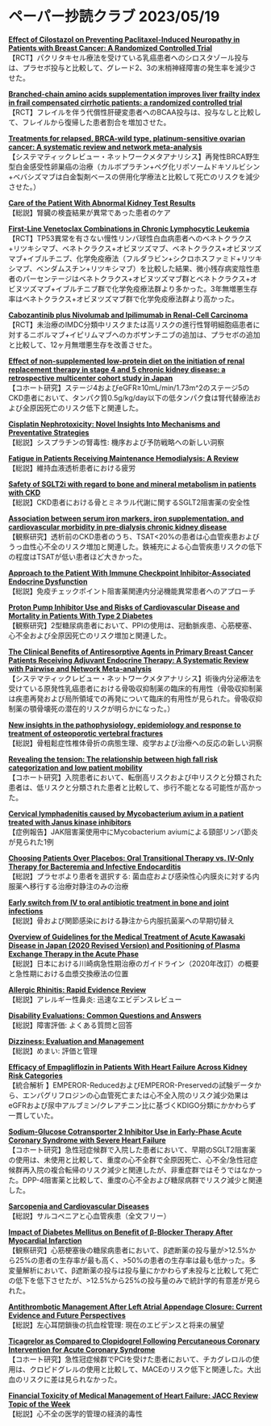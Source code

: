 # ペーパー抄読クラブ 2023/05/19

[**Effect of Cilostazol on Preventing Paclitaxel-Induced Neuropathy in Patients with Breast Cancer: A Randomized Controlled Trial**](https://pubmed.ncbi.nlm.nih.gov/37199288/)  
【RCT】パクリタキセル療法を受けている乳癌患者へのシロスタゾール投与は、プラセボ投与と比較して、グレード2、3の末梢神経障害の発生率を減少させた。

[**Branched-chain amino acids supplementation improves liver frailty index in frail compensated cirrhotic patients: a randomized controlled trial**](https://pubmed.ncbi.nlm.nih.gov/37189033/)  
【RCT】フレイルを伴う代償性肝硬変患者へのBCAA投与は、投与なしと比較して、フレイルから復帰した患者割合を増加させた。

[**Treatments for relapsed, BRCA-wild type, platinum-sensitive ovarian cancer: A systematic review and network meta-analysis**](https://pubmed.ncbi.nlm.nih.gov/37201444/)  
【システマティックレビュー・ネットワークメタアナリシス】再発性BRCA野生型白金感受性卵巣癌の治療（カルボプラチン+ペグ化リポソームドキソルビシン+ベバシズマブは白金製剤ベースの併用化学療法と比較して死亡のリスクを減少させた。）

[**Care of the Patient With Abnormal Kidney Test Results**](https://pubmed.ncbi.nlm.nih.gov/37155988/)  
【総説】腎臓の検査結果が異常であった患者のケア

[**First-Line Venetoclax Combinations in Chronic Lymphocytic Leukemia**](https://pubmed.ncbi.nlm.nih.gov/37163621/)  
【RCT】TP53異常を有さない慢性リンパ球性白血病患者へのベネトクラクス+リツキシマブ、ベネトクラクス+オビヌツズマブ、ベネトクラクス+オビヌツズマブ+イブルチニブ、化学免疫療法（フルダラビン+シクロホスファミド+リツキシマブ、ベンダムスチン+リツキシマブ）を比較した結果、微小残存病変陰性患者のパーセンテージはベネトクラクス+オビヌツズマブ群とベネトクラクス+オビヌツズマブ+イブルチニブ群で化学免疫療法群より多かった。3年無増悪生存率はベネトクラクス+オビヌツズマブ群で化学免疫療法群より高かった。

[**Cabozantinib plus Nivolumab and Ipilimumab in Renal-Cell Carcinoma**](https://pubmed.ncbi.nlm.nih.gov/37163623/)  
【RCT】未治療のIMDC分類中リスクまたは高リスクの進行性腎明細胞癌患者に対するニボルマブ+イピリムマブへのカボザンチニブの追加は、プラセボの追加と比較して、12ヶ月無増悪生存を改善させた。

[**Effect of non-supplemented low-protein diet on the initiation of renal replacement therapy in stage 4 and 5 chronic kidney disease: a retrospective multicenter cohort study in Japan**](https://pubmed.ncbi.nlm.nih.gov/37178773/)  
【コホート研究】ステージ4およびeGFR≥10mL/min/1.73m^2のステージ5のCKD患者において、タンパク質0.5g/kg/day以下の低タンパク食は腎代替療法および全原因死亡のリスク低下と関連した。

[**Cisplatin Nephrotoxicity: Novel Insights Into Mechanisms and Preventative Strategies**](https://pubmed.ncbi.nlm.nih.gov/37182407/)  
【総説】シスプラチンの腎毒性: 機序および予防戦略への新しい洞察

[**Fatigue in Patients Receiving Maintenance Hemodialysis: A Review**](https://pubmed.ncbi.nlm.nih.gov/37187283/)  
【総説】維持血液透析患者における疲労

[**Safety of SGLT2i with regard to bone and mineral metabolism in patients with CKD**](https://pubmed.ncbi.nlm.nih.gov/37195239/)  
【総説】CKD患者における骨とミネラル代謝に関するSGLT2阻害薬の安全性

[**Association between serum iron markers, iron supplementation, and cardiovascular morbidity in pre-dialysis chronic kidney disease**](https://pubmed.ncbi.nlm.nih.gov/37202214/)  
【観察研究】透析前のCKD患者のうち、TSAT<20%の患者は心血管疾患およびうっ血性心不全のリスク増加と関連した。鉄補充による心血管疾患リスクの低下の程度はTSATが低い患者ほど大きかった。

[**Approach to the Patient With Immune Checkpoint Inhibitor-Associated Endocrine Dysfunction**](https://pubmed.ncbi.nlm.nih.gov/36481794/)  
【総説】免疫チェックポイント阻害薬関連内分泌機能異常患者へのアプローチ

[**Proton Pump Inhibitor Use and Risks of Cardiovascular Disease and Mortality in Patients With Type 2 Diabetes**](https://pubmed.ncbi.nlm.nih.gov/36573284/)  
【観察研究】2型糖尿病患者において、PPIの使用は、冠動脈疾患、心筋梗塞、心不全および全原因死亡のリスク増加と関連した。

[**The Clinical Benefits of Antiresorptive Agents in Primary Breast Cancer Patients Receiving Adjuvant Endocrine Therapy: A Systematic Review with Pairwise and Network Meta-analysis**](https://pubmed.ncbi.nlm.nih.gov/37170778/)  
【システマティックレビュー・ネットワークメタアナリシス】術後内分泌療法を受けている原発性乳癌患者における骨吸収抑制薬の臨床的有用性（骨吸収抑制薬は疾患再発および局所領域での再発について臨床的有用性が見られた。骨吸収抑制薬の顎骨壊死の潜在的リスクが明らかになった。）

[**New insights in the pathophysiology, epidemiology and response to treatment of osteoporotic vertebral fractures**](https://pubmed.ncbi.nlm.nih.gov/37186550/)  
【総説】骨粗鬆症性椎体骨折の病態生理、疫学および治療への反応の新しい洞察

[**Revealing the tension: The relationship between high fall risk categorization and low patient mobility**](https://pubmed.ncbi.nlm.nih.gov/36637798/)  
【コホート研究】入院患者において、転倒高リスクおよび中リスクと分類された患者は、低リスクと分類された患者と比較して、歩行不能となる可能性が高かった。

[**Cervical lymphadenitis caused by Mycobacterium avium in a patient treated with Janus kinase inhibitors**](https://pubmed.ncbi.nlm.nih.gov/37172776/)  
【症例報告】JAK阻害薬使用中にMycobacterium aviumによる頸部リンパ節炎が見られた1例

[**Choosing Patients Over Placebos: Oral Transitional Therapy vs. IV-Only Therapy for Bacteremia and Infective Endocarditis**](https://pubmed.ncbi.nlm.nih.gov/37179005/)  
【総説】プラセボより患者を選択する: 菌血症および感染性心内膜炎に対する内服薬へ移行する治療対静注のみの治療

[**Early switch from IV to oral antibiotic treatment in bone and joint infections**](https://pubmed.ncbi.nlm.nih.gov/37182643/)  
【総説】骨および関節感染における静注から内服抗菌薬への早期切替え

[**Overview of Guidelines for the Medical Treatment of Acute Kawasaki Disease in Japan (2020 Revised Version) and Positioning of Plasma Exchange Therapy in the Acute Phase**](https://pubmed.ncbi.nlm.nih.gov/37200509/)  
【総説】日本における川崎病急性期治療のガイドライン（2020年改訂）の概要と急性期における血漿交換療法の位置

[**Allergic Rhinitis: Rapid Evidence Review**](https://pubmed.ncbi.nlm.nih.gov/37192071/)  
【総説】アレルギー性鼻炎: 迅速なエビデンスレビュー

[**Disability Evaluations: Common Questions and Answers**](https://pubmed.ncbi.nlm.nih.gov/37192074/)  
【総説】障害評価: よくある質問と回答

[**Dizziness: Evaluation and Management**](https://pubmed.ncbi.nlm.nih.gov/37192077/)  
【総説】めまい: 評価と管理

[**Efficacy of Empagliflozin in Patients With Heart Failure Across Kidney Risk Categories**](https://pubmed.ncbi.nlm.nih.gov/37164523/)  
【統合解析 】EMPEROR-ReducedおよびEMPEROR-Preservedの試験データから、エンパグリフロジンの心血管死亡または心不全入院のリスク減少効果はeGFRおよび尿中アルブミン/クレアチニン比に基づくKDIGO分類にかかわらず一貫していた。

[**Sodium-Glucose Cotransporter 2 Inhibitor Use in Early-Phase Acute Coronary Syndrome with Severe Heart Failure**](https://pubmed.ncbi.nlm.nih.gov/37173281/)  
【コホート研究】急性冠症候群で入院した患者において、早期のSGLT2阻害薬の使用は、未使用と比較して、重度の心不全群で全原因死亡、心不全/急性冠症候群再入院の複合転帰のリスク減少と関連したが、非重症群ではそうではなかった。DPP-4阻害薬と比較して、重度の心不全および糖尿病群でリスク減少と関連した。

[**Sarcopenia and Cardiovascular Diseases**](https://pubmed.ncbi.nlm.nih.gov/37186680/)  
【総説】サルコペニアと心血管疾患（全文フリー）

[**Impact of Diabetes Mellitus on Benefit of β-Blocker Therapy After Myocardial Infarction**](https://pubmed.ncbi.nlm.nih.gov/37183092/)  
【観察研究】心筋梗塞後の糖尿病患者において、β遮断薬の投与量が>12.5%から25%の患者の生存率が最も高く、>50%の患者の生存率は最も低かった。多変量解析において、β遮断薬の投与は投与量にかかわらず未投与と比較して死亡の低下を低下させたが、>12.5%から25%の投与量のみで統計学的有意差が見られた。

[**Antithrombotic Management After Left Atrial Appendage Closure: Current Evidence and Future Perspectives**](https://pubmed.ncbi.nlm.nih.gov/37192309/)  
【総説】左心耳閉鎖後の抗血栓管理: 現在のエビデンスと将来の展望

[**Ticagrelor as Compared to Clopidogrel Following Percutaneous Coronary Intervention for Acute Coronary Syndrome**](https://pubmed.ncbi.nlm.nih.gov/37196530/)  
【コホート研究】急性冠症候群でPCIを受けた患者において、チカグレロルの使用は、クロピドグレルの使用と比較して、MACEのリスク低下と関連した。大出血のリスクに差は見られなかった。

[**Financial Toxicity of Medical Management of Heart Failure: JACC Review Topic of the Week**](https://pubmed.ncbi.nlm.nih.gov/37197848/)  
【総説】心不全の医学的管理の経済的毒性